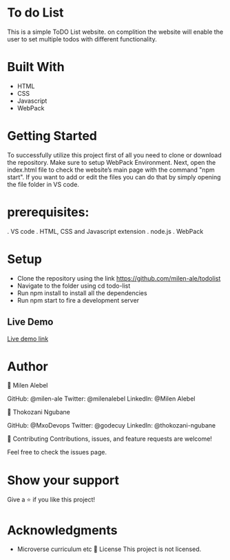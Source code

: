 # To do List

This is a simple ToDO List website. on complition the website will enable the user to set multiple todos with different functionality.

# Built With

- HTML
- CSS
- Javascript
- WebPack

# Getting Started

To successfully utilize this project first of all you need to clone or download the repository. Make sure to setup WebPack Environment. Next, open the index.html file to check the website’s main page with the command "npm start". If you want to add or edit the files you can do that by simply opening the file folder in VS code.

# prerequisites:

. VS code . HTML, CSS and Javascript extension . node.js . WebPack

# Setup

- Clone the repository using the link https://github.com/milen-ale/todolist
- Navigate to the folder using cd todo-list
- Run npm install to install all the dependencies
- Run npm start to fire a development server

## Live Demo

[Live demo link](https://milen-ale.github.io/todo-list-testing/)

# Author

👤 Milen Alebel

GitHub: @milen-ale
Twitter: @milenalebel
LinkedIn: @Milen Alebel

👤 Thokozani Ngubane

GitHub: @MxoDevops
Twitter: @godecuy
LinkedIn: @thokozani-ngubane

🤝 Contributing
Contributions, issues, and feature requests are welcome!

Feel free to check the issues page.

# Show your support

Give a ⭐️ if you like this project!

# Acknowledgments

- Microverse curriculum
  etc
  📝 License
  This project is not licensed.
